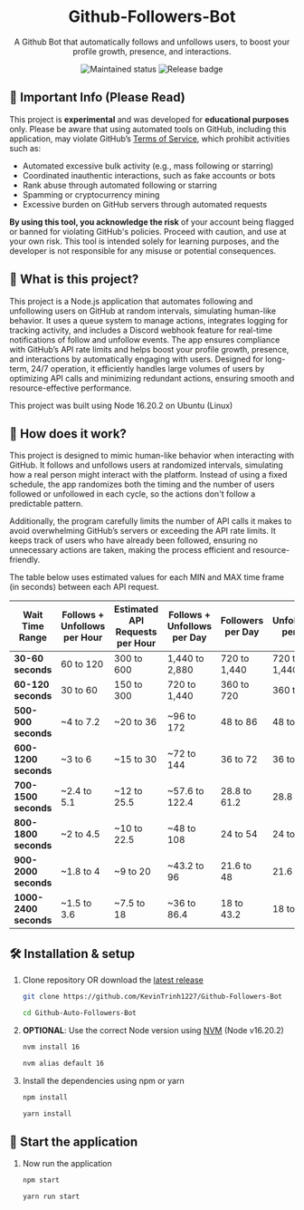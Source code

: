 <div align="center">
  <h1>
    Github-Followers-Bot
  </h1>
</div>
<p align="center">
  A Github Bot that automatically follows and unfollows users, to boost your profile growth, presence, and interactions.
</p>

<div align="center">
  <img src="https://img.shields.io/badge/maintenance-experimental-blue.svg" alt="Maintained status" />
  <img src="https://img.shields.io/github/v/release/KevinTrinh1227/Github-Followers-Bot.svg" alt="Release badge" />
</div>

## 📌 Important Info (Please Read)
This project is **experimental** and was developed for **educational purposes** only. Please be aware that using automated tools on GitHub, including this application, may violate GitHub’s [Terms of Service](https://docs.github.com/en/site-policy/acceptable-use-policies/github-acceptable-use-policies#4-spam-and-inauthentic-activity-on-github), which prohibit activities such as:
* Automated excessive bulk activity (e.g., mass following or starring)
* Coordinated inauthentic interactions, such as fake accounts or bots
* Rank abuse through automated following or starring
* Spamming or cryptocurrency mining
* Excessive burden on GitHub servers through automated requests
  
**By using this tool, you acknowledge the risk** of your account being flagged or banned for violating GitHub's policies. Proceed with caution, and use at your own risk. This tool is intended solely for learning purposes, and the developer is not responsible for any misuse or potential consequences.

## 👥 What is this project?
This project is a Node.js application that automates following and unfollowing users on GitHub at random intervals, simulating human-like behavior. It uses a queue system to manage actions, integrates logging for tracking activity, and includes a Discord webhook feature for real-time notifications of follow and unfollow events. The app ensures compliance with GitHub’s API rate limits and helps boost your profile growth, presence, and interactions by automatically engaging with users. Designed for long-term, 24/7 operation, it efficiently handles large volumes of users by optimizing API calls and minimizing redundant actions, ensuring smooth and resource-effective performance.

This project was built using Node 16.20.2 on Ubuntu (Linux)

## 💭 How does it work?
This project is designed to mimic human-like behavior when interacting with GitHub. It follows and unfollows users at randomized intervals, simulating how a real person might interact with the platform. Instead of using a fixed schedule, the app randomizes both the timing and the number of users followed or unfollowed in each cycle, so the actions don't follow a predictable pattern.

Additionally, the program carefully limits the number of API calls it makes to avoid overwhelming GitHub’s servers or exceeding the API rate limits. It keeps track of users who have already been followed, ensuring no unnecessary actions are taken, making the process efficient and resource-friendly.

The table below uses estimated values for each MIN and MAX time frame (in seconds) between each API request. 

| **Wait Time Range**        | **Follows + Unfollows per Hour** | **Estimated API Requests per Hour** | **Follows + Unfollows per Day** | **Followers per Day** | **Unfollowers per Day** |
|----------------------------|----------------------------------|-------------------------------------|---------------------------------|-----------------------|-------------------------|
| **30-60 seconds**           | 60 to 120                       | 300 to 600                          | 1,440 to 2,880                  | 720 to 1,440          | 720 to 1,440            |
| **60-120 seconds**          | 30 to 60                        | 150 to 300                          | 720 to 1,440                    | 360 to 720            | 360 to 720              |
| **500-900 seconds**         | ~4 to 7.2                       | ~20 to 36                           | ~96 to 172                      | 48 to 86              | 48 to 86                |
| **600-1200 seconds**        | ~3 to 6                         | ~15 to 30                           | ~72 to 144                      | 36 to 72              | 36 to 72                |
| **700-1500 seconds**        | ~2.4 to 5.1                     | ~12 to 25.5                         | ~57.6 to 122.4                  | 28.8 to 61.2          | 28.8 to 61.2            |
| **800-1800 seconds**        | ~2 to 4.5                       | ~10 to 22.5                         | ~48 to 108                      | 24 to 54              | 24 to 54                |
| **900-2000 seconds**        | ~1.8 to 4                       | ~9 to 20                            | ~43.2 to 96                     | 21.6 to 48            | 21.6 to 48              |
| **1000-2400 seconds**       | ~1.5 to 3.6                     | ~7.5 to 18                          | ~36 to 86.4                     | 18 to 43.2            | 18 to 43.2              |


## 🛠 Installation & setup

1. Clone repository OR download the [latest release](https://github.com/KevinTrinh1227/Github-Auto-Followers-Bot/releases)

   ```sh
   git clone https://github.com/KevinTrinh1227/Github-Followers-Bot
   ```

   ```sh
   cd Github-Auto-Followers-Bot
   ```

2. **OPTIONAL**: Use the correct Node version using [NVM](https://github.com/nvm-sh/nvm) (Node v16.20.2)

   ```sh
   nvm install 16
   ```

   ```sh
   nvm alias default 16
   ```

3. Install the dependencies using npm or yarn

   ```sh
   npm install
   ```

   ```sh
   yarn install
   ```

## 🚀 Start the application

1. Now run the application

   ```sh
   npm start
   ```

   ```sh
   yarn run start
   ```
